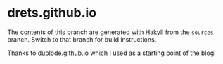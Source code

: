 drets.github.io
=================

The contents of this branch are generated
with [Hakyll](http://jaspervdj.be/hakyll/) from the `sources` branch. Switch
to that branch for build instructions.

Thanks to [duplode.github.io](https://github.com/duplode/duplode.github.io/tree/sources) 
which I used as a starting point of the blog!

